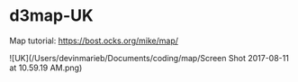 # d3map-UK

Map tutorial: https://bost.ocks.org/mike/map/

![UK](/Users/devinmarieb/Documents/coding/map/Screen Shot 2017-08-11 at 10.59.19 AM.png)
